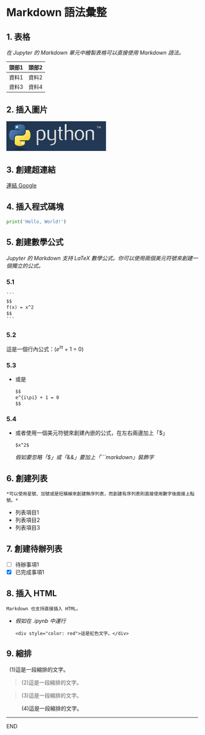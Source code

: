 # Markdown 語法彙整

## 1. 表格

*在 Jupyter 的 Markdown 單元中繪製表格可以直接使用 Markdown 語法。*

| 頭部1  | 頭部2  |
|-------|--------|
| 資料1  | 資料2  |
| 資料3  | 資料4  |

## 2. 插入圖片

![替代文字](image.png)

## 3. 創建超連結

[連結 Google](https://www.google.com/)


## 4. 插入程式碼塊

```python
print('Hello, World!')
```

## 5. **創建數學公式**

*Jupyter 的 Markdown 支持 LaTeX 數學公式。你可以使用兩個美元符號來創建一個獨立的公式。*

### 5.1
    ```
    $$
    f(x) = x^2
    $$
    ```
### 5.2
這是一個行內公式：\($e^{i\pi}$ + 1 = 0\)

### 5.3
- 或是
    ```
    $$
    e^{i\pi} + 1 = 0
    $$
    ```

### 5.4
- 或者使用一個美元符號來創建內嵌的公式，在左右兩邊加上「$」

    ```
    $x^2$
    ```

    *假如要忽略「$」或「&&」要加上「```markdown」裝飾字*




## 6. 創建列表

    *可以使用星號、加號或是短橫線來創建無序列表，而創建有序列表則直接使用數字後面接上點號。*

- 列表項目1
- 列表項目2
- 列表項目3




## 7. 創建待辦列表

- [ ] 待辦事項1
- [x] 已完成事項1

## 8. 插入 HTML

    Markdown 也支持直接插入 HTML。
    
- *假如在 .ipynb 中運行*
    ```
    <div style="color: red">這是紅色文字。</div>
    ```

## 9. 縮排

&nbsp;&nbsp;(1)這是一段縮排的文字。

<blockquote>
(2)這是一段縮排的文字。
</blockquote>


> (3)這是一段縮排的文字。


<p style="margin-left: 40px;">
(4)這是一段縮排的文字。
</p>

---

END
